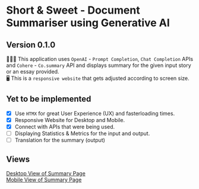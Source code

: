 # Short & Sweet -  Document Summariser using Generative AI

## Version 0.1.0

🧑🏻‍💻 This application uses `OpenAI` - `Prompt Completion`, `Chat Completion` APIs and `Cohere` - `Co.summary` API and displays summary for the given input story or an essay provided.  
🖥️ This is a `responsive website` that gets adjusted according to screen size.  

## Yet to be implemented

- [x] Use `HTMX` for great User Experience (UX) and fasterloading times.
- [x] Responsive Website for Desktop and Mobile.
- [x] Connect with APIs that were being used.
- [ ] Displaying Statistics & Metrics for the input and output.
- [ ] Translation for the summary (output)

## Views

[Desktop View of Summary Page](/Screenshots/eg1_desktop_view_summary_page.png)  
[Mobile View of Summary Page](/Screenshots/eg1_mobile_view_summary_page.png)
